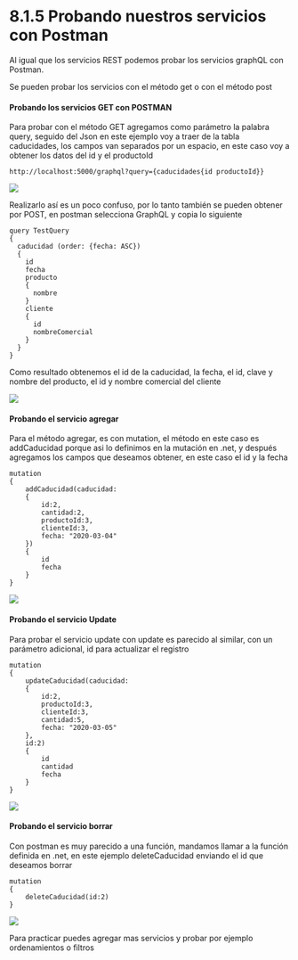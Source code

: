 # 8.1.5 Probando nuestros servicios con Postman

Al igual que los servicios REST podemos probar los servicios graphQL con Postman.

Se pueden probar los servicios con el método get o con el método post

#### Probando los servicios GET con POSTMAN

Para probar con el método GET agregamos como parámetro la palabra query, seguido del Json en este ejemplo voy a traer de la tabla caducidades, los campos van separados por un espacio, en este caso voy a obtener los datos del id y el productoId

```
http://localhost:5000/graphql?query={caducidades{id productoId}}
```

![](<../.gitbook/assets/image (116).png>)

Realizarlo así es un poco confuso, por lo tanto también se pueden obtener por POST, en postman selecciona GraphQL y copia lo siguiente

```
query TestQuery
{
  caducidad (order: {fecha: ASC})
  { 
    id
    fecha
    producto 
    {
      nombre
    }
    cliente
    {
      id
      nombreComercial
    }
  }
}
```

Como resultado obtenemos el id de la caducidad, la fecha, el id, clave y nombre del producto, el id y nombre comercial del cliente

![](<../.gitbook/assets/image (617) (1) (1) (1).png>)

#### Probando el servicio agregar

Para el método agregar, es con mutation, el método en este caso es addCaducidad porque asi lo definimos en la mutación en .net, y después agregamos los campos que deseamos obtener, en este caso el id y la fecha

```
mutation
{
    addCaducidad(caducidad:
    {
        id:2,
        cantidad:2,
        productoId:3,
        clienteId:3,
        fecha: "2020-03-04"
    })
    {
        id
        fecha
    }
}
```

![](<../.gitbook/assets/image (615) (1) (1) (1) (1).png>)

#### Probando el servicio Update

Para probar el servicio update con update es parecido al similar, con un parámetro adicional, id para actualizar el registro

```
mutation
{
    updateCaducidad(caducidad:
    {
        id:2,
        productoId:3,
        clienteId:3,
        cantidad:5,
        fecha: "2020-03-05"
    },
    id:2)
    {
        id
        cantidad
        fecha
    }
}
```

![](<../.gitbook/assets/image (613) (1).png>)

#### Probando el servicio borrar

Con postman es muy parecido a una función, mandamos llamar a la función definida en .net, en este ejemplo deleteCaducidad enviando el id que deseamos borrar

```
mutation
{
    deleteCaducidad(id:2)
}
```

![](<../.gitbook/assets/image (601).png>)

Para practicar puedes agregar mas servicios y probar por ejemplo ordenamientos o filtros



####
